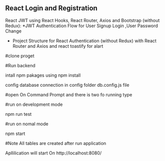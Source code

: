 ## React Login and Registration  

 React JWT using  React Hooks, React Router, Axios and Bootstrap (without Redux):
*JWT Authentication Flow for User Signup   Login ,User Password Change
* Project Structure for React Authentication (without Redux) with React Router  and  Axios and react toastify for alart


#clone proget


#Run  backend

intall npm pakages using npm install

config database connection in config folder  db.config.js file

#open On Command Prompt and there is two fo running type 

#run on development mode

npm run test

#run on nomal mode

npm start

#Note
All tables are created after run application

Apllilication will start On
http://localhost:8080/

